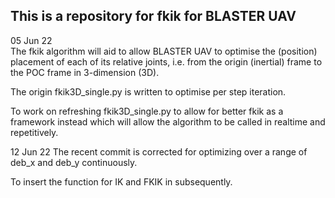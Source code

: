 ## This is a repository for fkik for BLASTER UAV ##  
05 Jun 22  
The fkik algorithm will aid to allow BLASTER UAV to optimise the (position) placement of each of its relative joints, i.e. from the origin (inertial) frame to the POC frame in 3-dimension (3D).  
  
The origin fkik3D_single.py is written to optimise per step iteration.  
  
To work on refreshing fkik3D_single.py to allow for better fkik as a framework instead which will allow the algorithm to be called in realtime and repetitively.  

12 Jun 22
The recent commit is corrected for optimizing over a range of deb_x and deb_y continuously.  
  
To insert the function for IK and FKIK in subsequently.  
  
